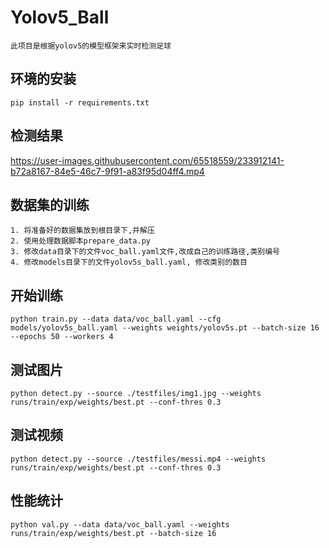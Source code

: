 <!--
 * @Date: 2023-04-24 09:05:55
 * @Author: Bruce
 * @Description: 
-->
# Yolov5_Ball

```
此项目是根据yolov5的模型框架来实时检测足球
```

## 环境的安装

```
pip install -r requirements.txt
```

## **检测结果**

https://user-images.githubusercontent.com/65518559/233912141-b72a8167-84e5-46c7-9f91-a83f95d04ff4.mp4

## 数据集的训练

```
1. 将准备好的数据集放到根目录下,并解压
2. 使用处理数据脚本prepare_data.py
3. 修改data目录下的文件voc_ball.yaml文件,改成自己的训练路径,类别编号
4. 修改models目录下的文件yolov5s_ball.yaml, 修改类别的数目
```

## **开始训练**

```
python train.py --data data/voc_ball.yaml --cfg models/yolov5s_ball.yaml --weights weights/yolov5s.pt --batch-size 16 --epochs 50 --workers 4
```

## **测试图片**

```
python detect.py --source ./testfiles/img1.jpg --weights runs/train/exp/weights/best.pt --conf-thres 0.3
```

## **测试视频**

```
python detect.py --source ./testfiles/messi.mp4 --weights runs/train/exp/weights/best.pt --conf-thres 0.3
```

## **性能统计**

```
python val.py --data data/voc_ball.yaml --weights runs/train/exp/weights/best.pt --batch-size 16
```
